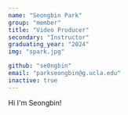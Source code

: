 ```yaml
---
name: "Seongbin Park"
group: "member"
title: "Video Producer"
secondary: "Instructor"
graduating_year: "2024"
img: "spark.jpg"

github: "se0ngbin"
email: "parkseongbin@g.ucla.edu"
inactive: true
---
```


Hi I'm Seongbin!

